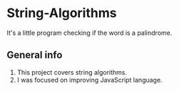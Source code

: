 # String-Algorithms
It's a little program checking if the word is a palindrome.

## General info
1. This project covers string algorithms. 
2. I was focused on improving JavaScript language.
